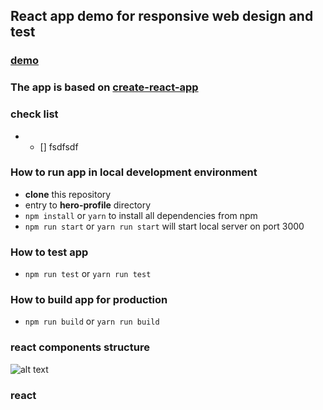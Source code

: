 ## React app demo for responsive web design and test

### [demo](wakeful-bun.surge.sh)

### The app is based on [create-react-app](https://github.com/facebookincubator/create-react-app)

### check list
* * [] fsdfsdf

### How to run app in local development environment
* **clone** this repository
* entry to **hero-profile** directory
* `npm install` or `yarn` to install all dependencies from npm
* `npm run start` or `yarn run start` will start local server on port 3000

### How to test app
* `npm run test` or `yarn run test`

### How to build app for production
* `npm run build` or `yarn run build`

### react components structure
![alt text](https://user-images.githubusercontent.com/5327305/29866132-05c76020-8daa-11e7-9664-287f53dfb022.png)

### react 
